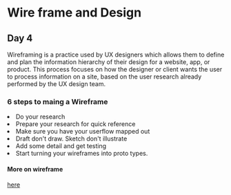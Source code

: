 # Wire frame and Design

## Day 4

Wireframing is a practice used by UX designers which allows them to define and plan the information hierarchy of their design for a website, app, or product. This process focuses on how the designer or client wants the user to process information on a site, based on the user research already performed by the UX design team.

### 6 steps to maing a Wireframe 

<li>Do your research</li>
<li>Prepare your research for quick reference</li>
<li>Make sure you have your userflow mapped out</li>
<li>Draft don't draw. Sketch don't illustrate</li>
<li>Add some detail and get testing</li>
<li>Start turning your wireframes into proto types.
  

  
  #### More on wireframe 
  
  [here](https://careerfoundry.com/en/blog/ux-design/how-to-create-your-first-wireframe/)
  
  
